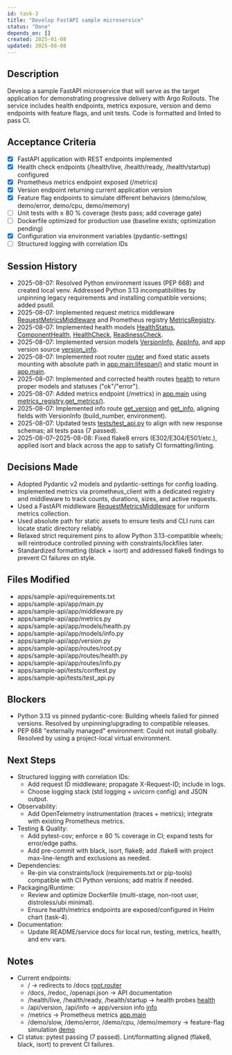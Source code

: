 ```yaml
---
id: task-3
title: "Develop FastAPI sample microservice"
status: "Done"
depends_on: []
created: 2025-01-08
updated: 2025-08-08
---
```


## Description

Develop a sample FastAPI microservice that will serve as the target application for demonstrating progressive delivery with Argo Rollouts. The service includes health endpoints, metrics exposure, version and demo endpoints with feature flags, and unit tests. Code is formatted and linted to pass CI.

## Acceptance Criteria

- [x] FastAPI application with REST endpoints implemented
- [x] Health check endpoints (/health/live, /health/ready, /health/startup) configured
- [x] Prometheus metrics endpoint exposed (/metrics)
- [x] Version endpoint returning current application version
- [x] Feature flag endpoints to simulate different behaviors (demo/slow, demo/error, demo/cpu, demo/memory)
- [ ] Unit tests with ≥ 80 % coverage (tests pass; add coverage gate)
- [ ] Dockerfile optimized for production use (baseline exists; optimization pending)
- [x] Configuration via environment variables (pydantic-settings)
- [ ] Structured logging with correlation IDs

## Session History

- 2025-08-07: Resolved Python environment issues (PEP 668) and created local venv. Addressed Python 3.13 incompatibilities by unpinning legacy requirements and installing compatible versions; added psutil.
- 2025-08-07: Implemented request metrics middleware [RequestMetricsMiddleware](apps/sample-api/app/middleware.py) and Prometheus registry [MetricsRegistry](apps/sample-api/app/metrics.py).
- 2025-08-07: Implemented health models [HealthStatus](apps/sample-api/app/models/health.py), [ComponentHealth](apps/sample-api/app/models/health.py), [HealthCheck](apps/sample-api/app/models/health.py), [ReadinessCheck](apps/sample-api/app/models/health.py).
- 2025-08-07: Implemented version models [VersionInfo](apps/sample-api/app/models/info.py), [AppInfo](apps/sample-api/app/models/info.py), and app version source [version_info](apps/sample-api/app/version.py).
- 2025-08-07: Implemented root router [router](apps/sample-api/app/routes/root.py) and fixed static assets mounting with absolute path in [app.main:lifespan()](apps/sample-api/app/main.py:15) and static mount in [app.main](apps/sample-api/app/main.py).
- 2025-08-07: Implemented and corrected health routes [health](apps/sample-api/app/routes/health.py) to return proper models and statuses ("ok"/"error").
- 2025-08-07: Added metrics endpoint (/metrics) in [app.main](apps/sample-api/app/main.py) using [metrics_registry.get_metrics()](apps/sample-api/app/metrics.py).
- 2025-08-07: Implemented info route [get_version](apps/sample-api/app/routes/info.py) and [get_info](apps/sample-api/app/routes/info.py), aligning fields with VersionInfo (build_number, environment).
- 2025-08-07: Updated tests [tests/test_api.py](apps/sample-api/tests/test_api.py) to align with new response schemas; all tests pass (7 passed).
- 2025-08-07–2025-08-08: Fixed flake8 errors (E302/E304/E501/etc.), applied isort and black across the app to satisfy CI formatting/linting.

## Decisions Made

- Adopted Pydantic v2 models and pydantic-settings for config loading.
- Implemented metrics via prometheus_client with a dedicated registry and middleware to track counts, durations, sizes, and active requests.
- Used a FastAPI middleware [RequestMetricsMiddleware](apps/sample-api/app/middleware.py) for uniform metrics collection.
- Used absolute path for static assets to ensure tests and CLI runs can locate static directory reliably.
- Relaxed strict requirement pins to allow Python 3.13-compatible wheels; will reintroduce controlled pinning with constraints/lockfiles later.
- Standardized formatting (black + isort) and addressed flake8 findings to prevent CI failures on style.

## Files Modified

- apps/sample-api/requirements.txt
- apps/sample-api/app/main.py
- apps/sample-api/app/middleware.py
- apps/sample-api/app/metrics.py
- apps/sample-api/app/models/health.py
- apps/sample-api/app/models/info.py
- apps/sample-api/app/version.py
- apps/sample-api/app/routes/root.py
- apps/sample-api/app/routes/health.py
- apps/sample-api/app/routes/info.py
- apps/sample-api/tests/conftest.py
- apps/sample-api/tests/test_api.py

## Blockers

- Python 3.13 vs pinned pydantic-core: Building wheels failed for pinned versions. Resolved by unpinning/upgrading to compatible releases.
- PEP 668 "externally managed" environment: Could not install globally. Resolved by using a project-local virtual environment.

## Next Steps

- Structured logging with correlation IDs:
  - Add request ID middleware; propagate X-Request-ID; include in logs.
  - Choose logging stack (std logging + uvicorn config) and JSON output.
- Observability:
  - Add OpenTelemetry instrumentation (traces + metrics); integrate with existing Prometheus metrics.
- Testing & Quality:
  - Add pytest-cov; enforce ≥ 80 % coverage in CI; expand tests for error/edge paths.
  - Add pre-commit with black, isort, flake8; add .flake8 with project max-line-length and exclusions as needed.
- Dependencies:
  - Re-pin via constraints/lock (requirements.txt or pip-tools) compatible with CI Python versions; add matrix if needed.
- Packaging/Runtime:
  - Review and optimize Dockerfile (multi-stage, non-root user, distroless/ubi minimal).
  - Ensure health/metrics endpoints are exposed/configured in Helm chart (task-4).
- Documentation:
  - Update README/service docs for local run, testing, metrics, health, and env vars.

## Notes

- Current endpoints:
  - / → redirects to /docs [root.router](apps/sample-api/app/routes/root.py)
  - /docs, /redoc, /openapi.json → API documentation
  - /health/live, /health/ready, /health/startup → health probes [health](apps/sample-api/app/routes/health.py)
  - /api/version, /api/info → app/version info [info](apps/sample-api/app/routes/info.py)
  - /metrics → Prometheus metrics [app.main](apps/sample-api/app/main.py)
  - /demo/slow, /demo/error, /demo/cpu, /demo/memory → feature-flag simulation [demo](apps/sample-api/app/routes/demo.py)
- CI status: pytest passing (7 passed). Lint/formatting aligned (flake8, black, isort) to prevent CI failures.
